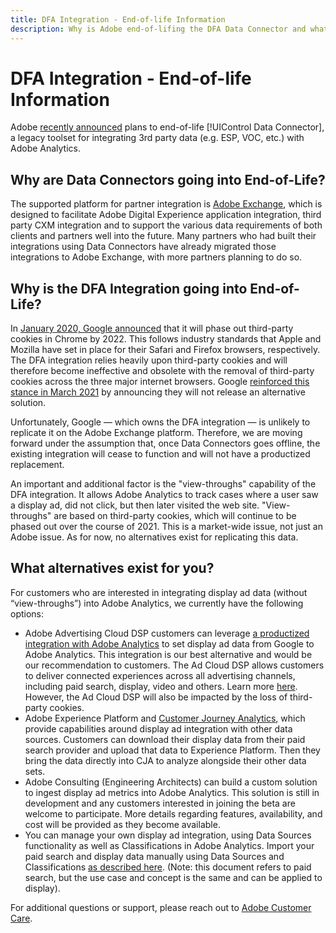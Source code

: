 ```yaml
---
title: DFA Integration - End-of-life Information
description: Why is Adobe end-of-lifing the DFA Data Connector and what alternatives are there?
---
```


# DFA Integration - End-of-life Information

Adobe [recently announced](https://experienceleague.adobe.com/docs/analytics/import/dataconnectors/data-connectors-eol.html#dataconnectors) plans to end-of-life [!UIControl Data Connector], a legacy toolset for integrating 3rd party data (e.g. ESP, VOC, etc.) with Adobe Analytics.

## Why are Data Connectors going into End-of-Life?

The supported platform for partner integration is [Adobe Exchange](https://exchange.adobe.com/experiencecloud), which is designed to facilitate Adobe Digital Experience application integration, third party CXM integration and to support the various data requirements of both clients and partners well into the future. Many partners who had built their integrations using Data Connectors have already migrated those integrations to Adobe Exchange, with more partners planning to do so.
  
## Why is the DFA Integration going into End-of-Life?

In [January 2020, Google announced](https://blog.chromium.org/2020/01/building-more-private-web-path-towards.html) that it will phase out third-party cookies in Chrome by 2022. This follows industry standards that Apple and Mozilla have set in place for their Safari and Firefox browsers, respectively. The DFA integration relies heavily upon third-party cookies and will therefore become ineffective and obsolete with the removal of third-party cookies across the three major internet browsers. Google [reinforced this stance in March 2021](https://blog.google/products/ads-commerce/a-more-privacy-first-web) by announcing they will not release an alternative solution.
 
Unfortunately, Google — which owns the DFA integration — is unlikely to replicate it on the Adobe Exchange platform. Therefore, we are moving forward under the assumption that, once Data Connectors goes offline, the existing integration will cease to function and will not have a productized replacement. 
 
An important and additional factor is the "view-throughs" capability of the DFA integration. It allows Adobe Analytics to track cases where a user saw a display ad, did not click, but then later visited the web site. "View-throughs" are based on third-party cookies, which will continue to be phased out over the course of 2021. This is a market-wide issue, not just an Adobe issue. As for now, no alternatives exist for replicating this data.
 
## What alternatives exist for you?

For customers who are interested in integrating display ad data (without “view-throughs”) into Adobe Analytics, we currently have the following options:

* Adobe Advertising Cloud DSP customers can leverage [a productized integration with Adobe Analytics](https://experienceleague.adobe.com/docs/analytics-learn/tutorials/integrations/ad-cloud/introduction-to-the-analytics-for-advertising-cloud-dsp-integration.html?lang=en#integrations) to set display ad data from Google to Adobe Analytics. This integration is our best alternative and would be our recommendation to customers. The Ad Cloud DSP allows customers to deliver connected experiences across all advertising channels, including paid search, display, video and others. Learn more [here](https://experienceleague.adobe.com/docs/advertising-cloud/dsp/introduction/dsp-about.html?lang=en#introduction). However, the Ad Cloud DSP will also be impacted by the loss of third-party cookies. 
* Adobe Experience Platform and [Customer Journey Analytics](https://experienceleague.adobe.com/docs/analytics-platform/using/cja-landing.html?lang=en), which provide capabilities around display ad integration with other data sources. Customers can download their display data from their paid search provider and upload that data to Experience Platform. Then they bring the data directly into CJA to analyze alongside their other data sets.
* Adobe Consulting (Engineering Architects) can build a custom solution to ingest display ad metrics into Adobe Analytics. This solution is still in development and any customers interested in joining the beta are welcome to participate. More details regarding features, availability, and cost will be provided as they become available.
* You can manage your own display ad integration, using Data Sources functionality as well as Classifications in Adobe Analytics. Import your paid search and display data manually using Data Sources and Classifications [as described here](https://experienceleague.adobe.com/docs/analytics/import/use-cases/paid-search-metrics.html?lang=en#use-cases). (Note: this document refers to paid search, but the use case and concept is the same and can be applied to display).

For additional questions or support, please reach out to [Adobe Customer Care](https://helpx.adobe.com/contact/enterprise-support.ec.html). 